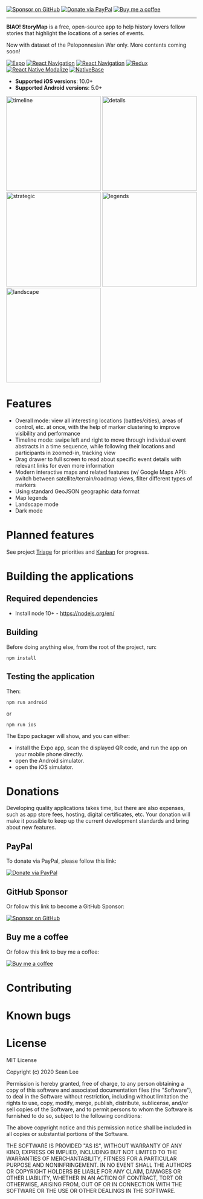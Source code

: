 [![Sponsor on GitHub](https://img.shields.io/badge/Sponsor-on%20GitHub-blueviolet)](https://github.com/sponsors/ilovepku) [![Donate via PayPal](https://img.shields.io/badge/Donate-via%20PayPal-%230d3685)](https://www.paypal.com/donate?hosted_button_id=EMK52WJM37KWY) [![Buy me a coffee](https://img.shields.io/badge/Buy%20me-a%20coffee-%23ff5f5f)](https://www.buymeacoffee.com/seanlee)

* * *

**BIAO! StoryMap** is a free, open-source app to help history lovers follow stories that highlight the locations of a series of events.

Now with dataset of the Peloponnesian War only. More contents coming soon!

[![Expo](https://img.shields.io/github/package-json/dependency-version/ilovepku/biao/expo)](https://github.com/expo/expo/blob/master/CHANGELOG.md) [![React Navigation](https://img.shields.io/github/package-json/dependency-version/ilovepku/biao/react-native-maps?color=%23f4b400)](https://github.com/react-native-maps/react-native-maps/blob/master/CHANGELOG.md) [![React Navigation](https://img.shields.io/github/package-json/dependency-version/ilovepku/biao/@react-navigation/native?color=%236b52ae)](https://github.com/react-navigation/react-navigation/blob/main/packages/native/CHANGELOG.md) [![Redux](https://img.shields.io/github/package-json/dependency-version/ilovepku/biao/redux?color=%23593d88)](https://github.com/reduxjs/redux/releases) [![React Native Modalize](https://img.shields.io/github/package-json/dependency-version/ilovepku/biao/react-native-modalize?color=%23D64292)](https://github.com/jeremybarbet/react-native-modalize/releases) [![NativeBase](https://img.shields.io/github/package-json/dependency-version/ilovepku/biao/native-base?color=%2300c497)](https://docs.nativebase.io/docs/release-notes/Release.html)

- **Supported iOS versions**: 10.0+
- **Supported Android versions**: 5.0+

<p float="left">
  <img src="https://seanlee.netlify.app/static/984cdcf952d1025c2225de06a214a1ad/ee604/timeline.png" alt="timeline" width="250">
  <img src="https://seanlee.netlify.app/static/e8ee4146ce8f8f0223d68d6d755ff8b7/ee604/details.png" alt="details" width="250">
  <img src="https://seanlee.netlify.app/static/18a54903e7e0b32622eee6dd8b4be6b8/ee604/strategic.png" alt="strategic" width="250">
  <img src="https://seanlee.netlify.app/static/5fb68ac002ed44b43efb2348882c72b8/ee604/legends.png" alt="legends" width="250">
  <img src="https://seanlee.netlify.app/static/31e38d38e70aaf27c855e175853ef20d/ee604/landscape.png" alt="landscape" width="250">
</p>

# Features
- Overall mode: view all interesting locations (battles/cities), areas of control, etc. at once, with the help of marker clustering to improve visibility and performance
- Timeline mode: swipe left and right to move through individual event abstracts in a time sequence, while following their locations and participants in zoomed-in, tracking view
- Drag drawer to full screen to read about specific event details with relevant links for even more information
- Modern interactive maps and related features (w/ Google Maps API): switch between satellite/terrain/roadmap views, filter different types of markers
- Using standard GeoJSON geographic data format
- Map legends
- Landscape mode
- Dark mode

# Planned features
See project [Triage](https://github.com/ilovepku/biao/projects/1) for priorities and [Kanban](https://github.com/ilovepku/biao/projects/2) for progress.

# Building the applications

## Required dependencies

- Install node 10+ - https://nodejs.org/en/

## Building

Before doing anything else, from the root of the project, run:

	npm install
  
## Testing the application

Then:

	npm run android
or

	npm run ios
  
The Expo packager will show, and you can either:

- install the Expo app, scan the displayed QR code, and run the app on your mobile phone directly.
- open the Android simulator.
- open the iOS simulator.

# Donations

Developing quality applications takes time, but there are also expenses, such as app store fees, hosting, digital certificates, etc. Your donation will make it possible to keep up the current development standards and bring about new features.

## PayPal

To donate via PayPal, please follow this link:

[![Donate via PayPal](https://img.shields.io/badge/Donate-via%20PayPal-%230d3685)](https://www.paypal.com/donate?hosted_button_id=EMK52WJM37KWY)

## GitHub Sponsor

Or follow this link to become a GitHub Sponsor:

[![Sponsor on GitHub](https://img.shields.io/badge/Sponsor-on%20GitHub-blueviolet)](https://github.com/sponsors/ilovepku)

## Buy me a coffee

Or follow this link to buy me a coffee:

[![Buy me a coffee](https://img.shields.io/badge/Buy%20me-a%20coffee-%23ff5f5f)](https://www.buymeacoffee.com/seanlee)

# Contributing

# Known bugs

# License

MIT License

Copyright (c) 2020 Sean Lee

Permission is hereby granted, free of charge, to any person obtaining a copy of this software and associated documentation files (the "Software"), to deal in the Software without restriction, including without limitation the rights to use, copy, modify, merge, publish, distribute, sublicense, and/or sell copies of the Software, and to permit persons to whom the Software is furnished to do so, subject to the following conditions:

The above copyright notice and this permission notice shall be included in all copies or substantial portions of the Software.

THE SOFTWARE IS PROVIDED "AS IS", WITHOUT WARRANTY OF ANY KIND, EXPRESS OR IMPLIED, INCLUDING BUT NOT LIMITED TO THE WARRANTIES OF MERCHANTABILITY, FITNESS FOR A PARTICULAR PURPOSE AND NONINFRINGEMENT. IN NO EVENT SHALL THE AUTHORS OR COPYRIGHT HOLDERS BE LIABLE FOR ANY CLAIM, DAMAGES OR OTHER LIABILITY, WHETHER IN AN ACTION OF CONTRACT, TORT OR OTHERWISE, ARISING FROM, OUT OF OR IN CONNECTION WITH THE SOFTWARE OR THE USE OR OTHER DEALINGS IN THE SOFTWARE.
